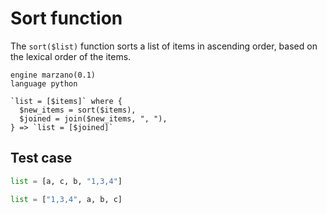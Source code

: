 # Sort function

The `sort($list)` function sorts a list of items in ascending order, based on the lexical order of the items.

```grit
engine marzano(0.1)
language python

`list = [$items]` where {
  $new_items = sort($items),
  $joined = join($new_items, ", "),
} => `list = [$joined]`
```

## Test case

```python
list = [a, c, b, "1,3,4"]
```

```python
list = ["1,3,4", a, b, c]
```

